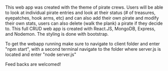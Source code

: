 This web app was created with the theme of pirate crews. Users will be able to look at individual pirate entries and look at their status (# of treasures, eyepatches, hook arms, etc) and can also add their own pirate and modify their own stats, users can also delete (walk the plank) a pirate if they decide to. 
This full CRUD web app is created with React.JS, MongoDB, Express, and Nodemon. The styling is done with bootstrap.

To get the webapp running make sure to navigate to client folder and enter "npm start", with a second terminal navigate to the folder where server.js is located and enter "node server.js"

Feed backs are welcomed!
